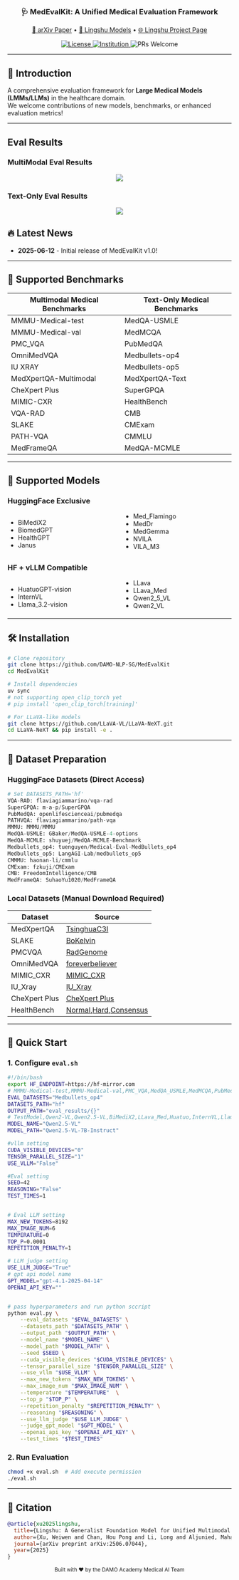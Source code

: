 <h3 align="center">
  🩺 MedEvalKit: A Unified Medical Evaluation Framework
</h3>

<p align="center">
  <a href="https://arxiv.org/abs/2506.07044" target="_blank">📖 arXiv Paper</a> •
  <a href="https://huggingface.co/collections/lingshu-medical-mllm/lingshu-mllms-6847974ca5b5df750f017dad" target="_blank">🤗 Lingshu Models</a> •
  <a href="https://alibaba-damo-academy.github.io/lingshu/" target="_blank">🌐 Lingshu Project Page</a>
</p>

<p align="center">
  <a href="https://opensource.org/license/apache-2-0">
    <img src="https://img.shields.io/badge/Code%20License-Apache_2.0-green.svg" alt="License">
  </a>
  <a href="https://github.com/alibaba-damo-academy">
    <img src="https://img.shields.io/badge/Institution-DAMO-red" alt="Institution">
  </a>
  <a>
    <img src="https://img.shields.io/badge/PRs-Welcome-red" alt="PRs Welcome">
  </a>
</p>

---

## 📌 Introduction
A comprehensive evaluation framework for **Large Medical Models (LMMs/LLMs)** in the healthcare domain.  
We welcome contributions of new models, benchmarks, or enhanced evaluation metrics!

---

## Eval Results
### MultiModal Eval Results
<p align="center">
  <a>
    <img src="assets/mm_eval.png">
  </a>
</p>

### Text-Only Eval Results
<p align="center">
  <a>
    <img src="assets/text_eval.png">
  </a>
</p>




## 🔥 Latest News
* **2025-06-12** - Initial release of MedEvalKit v1.0!
---

## 🧪 Supported Benchmarks

| Multimodal Medical Benchmarks | Text-Only Medical Benchmarks |
|-----------------------|----------------------|
| MMMU-Medical-test     | MedQA-USMLE          |
| MMMU-Medical-val      | MedMCQA              |
| PMC_VQA               | PubMedQA             |
| OmniMedVQA            | Medbullets-op4       |
| IU XRAY               | Medbullets-op5       |
| MedXpertQA-Multimodal | MedXpertQA-Text      |
| CheXpert Plus         | SuperGPQA            |
| MIMIC-CXR             | HealthBench          |
| VQA-RAD               | CMB                  |
| SLAKE                 | CMExam               |
| PATH-VQA              | CMMLU                |
| MedFrameQA            | MedQA-MCMLE          |

---

## 🤖 Supported Models
### HuggingFace Exclusive
<div style="column-count: 2;">

* BiMediX2
* BiomedGPT
* HealthGPT
* Janus
* Med_Flamingo
* MedDr
* MedGemma
* NVILA
* VILA_M3

</div>

### HF + vLLM Compatible
<div style="column-count: 2;">

* HuatuoGPT-vision
* InternVL
* Llama_3.2-vision
* LLava
* LLava_Med
* Qwen2_5_VL
* Qwen2_VL

</div>

---

## 🛠️ Installation
```bash
# Clone repository
git clone https://github.com/DAMO-NLP-SG/MedEvalKit
cd MedEvalKit

# Install dependencies
uv sync
# not supporting open_clip_torch yet
# pip install 'open_clip_torch[training]'

# For LLaVA-like models
git clone https://github.com/LLaVA-VL/LLaVA-NeXT.git
cd LLaVA-NeXT && pip install -e .
```

---

## 📂 Dataset Preparation
### HuggingFace Datasets (Direct Access)
```python
# Set DATASETS_PATH='hf'
VQA-RAD: flaviagiammarino/vqa-rad
SuperGPQA: m-a-p/SuperGPQA
PubMedQA: openlifescienceai/pubmedqa
PATHVQA: flaviagiammarino/path-vqa
MMMU: MMMU/MMMU
MedQA-USMLE: GBaker/MedQA-USMLE-4-options
MedQA-MCMLE: shuyuej/MedQA-MCMLE-Benchmark
Medbullets_op4: tuenguyen/Medical-Eval-MedBullets_op4
Medbullets_op5: LangAGI-Lab/medbullets_op5
CMMMU: haonan-li/cmmlu
CMExam: fzkuji/CMExam
CMB: FreedomIntelligence/CMB
MedFrameQA: SuhaoYu1020/MedFrameQA
```

### Local Datasets (Manual Download Required)
| Dataset          | Source |
|------------------|--------|
| MedXpertQA       | [TsinghuaC3I](https://huggingface.co/datasets/TsinghuaC3I/MedXpertQA) |
| SLAKE            | [BoKelvin](https://huggingface.co/datasets/BoKelvin/SLAKE) |
| PMCVQA           | [RadGenome](https://huggingface.co/datasets/RadGenome/PMC-VQA) |
| OmniMedVQA       | [foreverbeliever](https://huggingface.co/datasets/foreverbeliever/OmniMedVQA) |
| MIMIC_CXR        | [MIMIC_CXR](https://physionet.org/content/mimic-cxr/2.1.0/) |
| IU_Xray          | [IU_Xray](https://openi.nlm.nih.gov/faq?download=true) |
| CheXpert Plus    | [CheXpert Plus](https://aimi.stanford.edu/datasets/chexpert-plus) |
| HealthBench       | [Normal](https://openaipublic.blob.core.windows.net/simple-evals/healthbench/2025-05-07-06-14-12_oss_eval.jsonl),[Hard](https://openaipublic.blob.core.windows.net/simple-evals/healthbench/hard_2025-05-08-21-00-10.jsonl),[Consensus](https://openaipublic.blob.core.windows.net/simple-evals/healthbench/consensus_2025-05-09-20-00-46.jsonl) |

---

## 🚀 Quick Start
### 1. Configure `eval.sh`
```bash
#!/bin/bash
export HF_ENDPOINT=https://hf-mirror.com
# MMMU-Medical-test,MMMU-Medical-val,PMC_VQA,MedQA_USMLE,MedMCQA,PubMedQA,OmniMedVQA,Medbullets_op4,Medbullets_op5,MedXpertQA-Text,MedXpertQA-MM,SuperGPQA,HealthBench,IU_XRAY,CheXpert_Plus,MIMIC_CXR,CMB,CMExam,CMMLU,MedQA_MCMLE,VQA_RAD,SLAKE,PATH_VQA,MedFrameQA
EVAL_DATASETS="Medbullets_op4" 
DATASETS_PATH="hf"
OUTPUT_PATH="eval_results/{}"
# TestModel,Qwen2-VL,Qwen2.5-VL,BiMediX2,LLava_Med,Huatuo,InternVL,Llama-3.2,LLava,Janus,HealthGPT,BiomedGPT,Vllm_Text,MedGemma,Med_Flamingo,MedDr
MODEL_NAME="Qwen2.5-VL"
MODEL_PATH="Qwen2.5-VL-7B-Instruct"

#vllm setting
CUDA_VISIBLE_DEVICES="0"
TENSOR_PARALLEL_SIZE="1"
USE_VLLM="False"

#Eval setting
SEED=42
REASONING="False"
TEST_TIMES=1


# Eval LLM setting
MAX_NEW_TOKENS=8192
MAX_IMAGE_NUM=6
TEMPERATURE=0
TOP_P=0.0001
REPETITION_PENALTY=1

# LLM judge setting
USE_LLM_JUDGE="True"
# gpt api model name
GPT_MODEL="gpt-4.1-2025-04-14"
OPENAI_API_KEY=""


# pass hyperparameters and run python sccript
python eval.py \
    --eval_datasets "$EVAL_DATASETS" \
    --datasets_path "$DATASETS_PATH" \
    --output_path "$OUTPUT_PATH" \
    --model_name "$MODEL_NAME" \
    --model_path "$MODEL_PATH" \
    --seed $SEED \
    --cuda_visible_devices "$CUDA_VISIBLE_DEVICES" \
    --tensor_parallel_size "$TENSOR_PARALLEL_SIZE" \
    --use_vllm "$USE_VLLM" \
    --max_new_tokens "$MAX_NEW_TOKENS" \
    --max_image_num "$MAX_IMAGE_NUM" \
    --temperature "$TEMPERATURE"  \
    --top_p "$TOP_P" \
    --repetition_penalty "$REPETITION_PENALTY" \
    --reasoning "$REASONING" \
    --use_llm_judge "$USE_LLM_JUDGE" \
    --judge_gpt_model "$GPT_MODEL" \
    --openai_api_key "$OPENAI_API_KEY" \
    --test_times "$TEST_TIMES" 
```

### 2. Run Evaluation
```bash
chmod +x eval.sh  # Add execute permission
./eval.sh
```

---

## 📜 Citation
```bibtex
@article{xu2025lingshu,
  title={Lingshu: A Generalist Foundation Model for Unified Multimodal Medical Understanding and Reasoning},
  author={Xu, Weiwen and Chan, Hou Pong and Li, Long and Aljunied, Mahani and Yuan, Ruifeng and Wang, Jianyu and Xiao, Chenghao and Chen, Guizhen and Liu, Chaoqun and Li, Zhaodonghui and others},
  journal={arXiv preprint arXiv:2506.07044},
  year={2025}
}
```

<div align="center">
  <sub>Built with ❤️ by the DAMO Academy Medical AI Team</sub>
</div>
